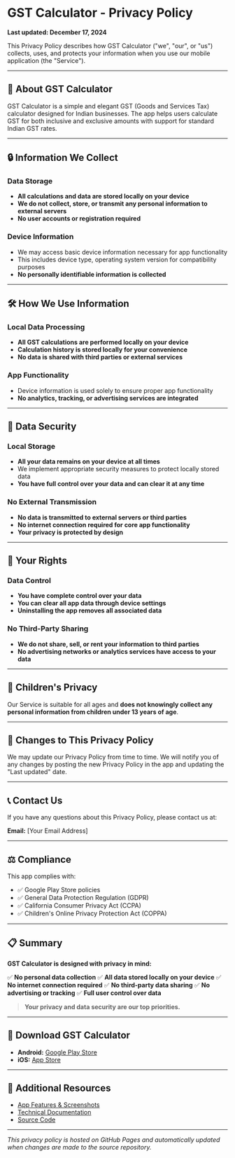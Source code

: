 # GST Calculator - Privacy Policy

**Last updated: December 17, 2024**

This Privacy Policy describes how GST Calculator ("we", "our", or "us") collects, uses, and protects your information when you use our mobile application (the "Service").

---

## 📱 About GST Calculator

GST Calculator is a simple and elegant GST (Goods and Services Tax) calculator designed for Indian businesses. The app helps users calculate GST for both inclusive and exclusive amounts with support for standard Indian GST rates.

---

## 🔒 Information We Collect

### Data Storage
- **All calculations and data are stored locally on your device**
- **We do not collect, store, or transmit any personal information to external servers**
- **No user accounts or registration required**

### Device Information
- We may access basic device information necessary for app functionality
- This includes device type, operating system version for compatibility purposes
- **No personally identifiable information is collected**

---

## 🛠 How We Use Information

### Local Data Processing
- **All GST calculations are performed locally on your device**
- **Calculation history is stored locally for your convenience**
- **No data is shared with third parties or external services**

### App Functionality
- Device information is used solely to ensure proper app functionality
- **No analytics, tracking, or advertising services are integrated**

---

## 🔐 Data Security

### Local Storage
- **All your data remains on your device at all times**
- We implement appropriate security measures to protect locally stored data
- **You have full control over your data and can clear it at any time**

### No External Transmission
- **No data is transmitted to external servers or third parties**
- **No internet connection required for core app functionality**
- **Your privacy is protected by design**

---

## 👤 Your Rights

### Data Control
- **You have complete control over your data**
- **You can clear all app data through device settings**
- **Uninstalling the app removes all associated data**

### No Third-Party Sharing
- **We do not share, sell, or rent your information to third parties**
- **No advertising networks or analytics services have access to your data**

---

## 👶 Children's Privacy

Our Service is suitable for all ages and **does not knowingly collect any personal information from children under 13 years of age**.

---

## 📝 Changes to This Privacy Policy

We may update our Privacy Policy from time to time. We will notify you of any changes by posting the new Privacy Policy in the app and updating the "Last updated" date.

---

## 📞 Contact Us

If you have any questions about this Privacy Policy, please contact us at:

**Email:** [Your Email Address]

---

## ⚖️ Compliance

This app complies with:
- ✅ Google Play Store policies
- ✅ General Data Protection Regulation (GDPR)
- ✅ California Consumer Privacy Act (CCPA)
- ✅ Children's Online Privacy Protection Act (COPPA)

---

## 📋 Summary

**GST Calculator is designed with privacy in mind:**

✅ **No personal data collection**
✅ **All data stored locally on your device**
✅ **No internet connection required**
✅ **No third-party data sharing**
✅ **No advertising or tracking**
✅ **Full user control over data**

> **Your privacy and data security are our top priorities.**

---

## 📱 Download GST Calculator

- **Android:** [Google Play Store](https://play.google.com/store/apps/details?id=com.yourcompany.gstcalculator)
- **iOS:** [App Store](https://apps.apple.com/app/gst-calculator)

---

## 🔗 Additional Resources

- [App Features & Screenshots](README_BACKUP.md)
- [Technical Documentation](DEPLOYMENT.md)
- [Source Code](https://github.com/vishwamartur/GST-Cal)

---

*This privacy policy is hosted on GitHub Pages and automatically updated when changes are made to the source repository.*

